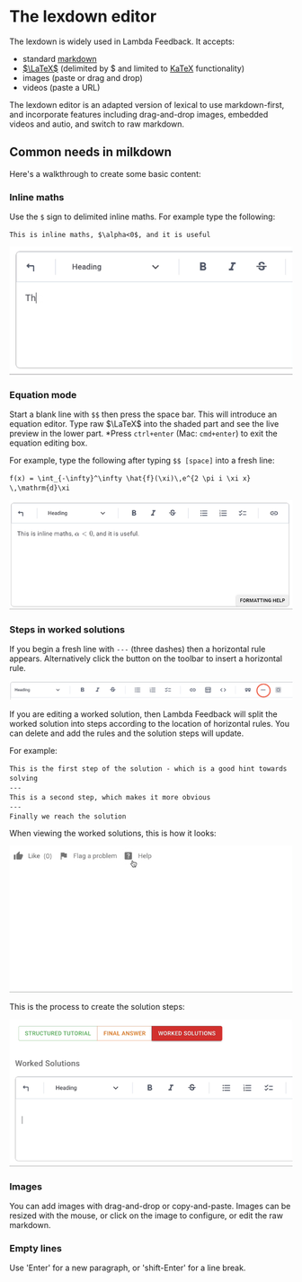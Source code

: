 # The lexdown editor

The lexdown is widely used in Lambda Feedback. It accepts:

- standard [markdown](https://www.markdownguide.org/basic-syntax/)
- [$\LaTeX$](https://www.overleaf.com/learn/latex/Learn_LaTeX_in_30_minutes) (delimited by $ and limited to [KaTeX](https://www.katex.org) functionality)
- images (paste or drag and drop)
- videos (paste a URL)

The lexdown editor is an adapted version of lexical to use markdown-first, and incorporate features including drag-and-drop images, embedded videos and autio, and switch to raw markdown.

## Common needs in milkdown

Here's a walkthrough to create some basic content:

### Inline maths

Use the `$` sign to delimited inline maths. For example type the following:

`This is inline maths, $\alpha<0$, and it is useful`

![Gif of typing the above into milkdown](images/inline_maths.gif)

### Equation mode

Start a blank line with `$$` then press the space bar. This will introduce an equation editor. Type raw $\LaTeX$ into the shaded part and see the live preview in the lower part. \*Press `ctrl+enter` (Mac: `cmd+enter`) to exit the equation editing box.

For example, type the following after typing `$$ [space]` into a fresh line:

`f(x) = \int_{-\infty}^\infty \hat{f}(\xi)\,e^{2 \pi i \xi x} \,\mathrm{d}\xi`

![Gif of entering the above in equation mode](images/equation_mode.gif)

### Steps in worked solutions

If you begin a fresh line with `---` (three dashes) then a horizontal rule appears. Alternatively click the button on the toolbar to insert a horizontal rule.

![Image showing the button of the step breaker line](images/StepBreaker.png)

If you are editing a worked solution, then Lambda Feedback will split the worked solution into steps according to the location of horizontal rules. You can delete and add the rules and the solution steps will update.

For example:

`This is the first step of the solution - which is a good hint towards solving`<br>
`--- `<br>
`This is a second step, which makes it more obvious`<br>
`---`<br>
`Finally we reach the solution`

When viewing the worked solutions, this is how it looks:

![Gif of viewing worked solution steps](images/viewing_worked_solution_steps.gif)

This is the process to create the solution steps:

![Gif of entering worked solution steps](images/Entering_worked_solution_steps.gif)

### Images

You can add images with drag-and-drop or copy-and-paste. Images can be resized with the mouse, or click on the image to configure, or edit the raw markdown.

### Empty lines

Use 'Enter' for a new paragraph, or 'shift-Enter' for a line break.

